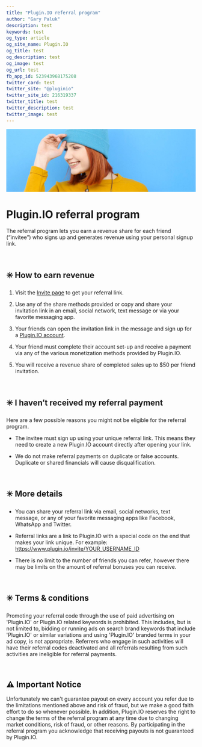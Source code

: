 ```yaml
---
title: "Plugin.IO referral program"
author: "Gary Paluk"
description: test
keywords: test
og_type: article
og_site_name: Plugin.IO
og_title: test
og_description: test
og_image: test
og_url: test
fb_app_id: 523943968175208
twitter_card: test
twitter_site: "@pluginio"
twitter_site_id: 216319337
twitter_title: test
twitter_description: test
twitter_image: test
---
```


![A Plugin.IO branded banner that shows a young woman in front of a vivid blue background.](https://raw.githubusercontent.com/pluginio/static-content/main/lang/en/docs/v1/images/header_banner.jpg)


# Plugin.IO referral program

The referral program lets you earn a revenue share for each friend (“invitee”) who signs up and generates revenue using your personal signup link.

<br />

## ✳️ How to earn revenue

1. Visit the [Invite page](https://plugin.io/invite) to get your referral link.

2. Use any of the share methods provided or copy and share your invitation link in an email, social network, text message or via your favorite messaging app.

3. Your friends can open the invitation link in the message and sign up for a [Plugin.IO account](https://plugin.io/register).

4. Your friend must complete their account set-up and receive a payment via any of the various monetization methods provided by Plugin.IO.

5. You will receive a revenue share of completed sales up to $50 per friend invitation.

<br />

## ✳️ I haven’t received my referral payment

Here are a few possible reasons you might not be eligible for the referral program.

* The invitee must sign up using your unique referral link. This means they need to create a new Plugin.IO account directly after opening your link.

* We do not make referral payments on duplicate or false accounts. Duplicate or shared financials will cause disqualification.

<br />

## ✳️ More details

* You can share your referral link via email, social networks, text message, or any of your favorite messaging apps like Facebook, WhatsApp and Twitter.

* Referral links are a link to Plugin.IO with a special code on the end that makes your link unique. For example: https://www.plugin.io/invite/YOUR_USERNAME_ID

* There is no limit to the number of friends you can refer, however there may be limits on the amount of referral bonuses you can receive.

<br />

## ✳️ Terms & conditions

Promoting your referral code through the use of paid advertising on 'Plugin.IO' or Plugin.IO related keywords is prohibited. This includes, but is not limited to, bidding or running ads on search brand keywords that include 'Plugin.IO' or similar variations and using 'Plugin.IO' branded terms in your ad copy, is not appropriate. Referrers who engage in such activities will have their referral codes deactivated and all referrals resulting from such activities are ineligible for referral payments.

<br />

## ⚠️ Important Notice

Unfortunately we can't guarantee payout on every account you refer due to the limitations mentioned above and risk of fraud, but we make a good faith effort to do so whenever possible. In addition, Plugin.IO reserves the right to change the terms of the referral program at any time due to changing market conditions, risk of fraud, or other reasons. By participating in the referral program you acknowledge that receiving payouts is not guaranteed by Plugin.IO.